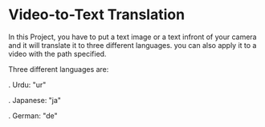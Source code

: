 # Video-to-Text Translation
In this Project, you have to put a text image or a text infront of your camera and it will translate it to three different languages.
you can also apply it to a video with the path specified. 

Three different languages are:

. Urdu: "ur"

. Japanese: "ja"

. German: "de"
